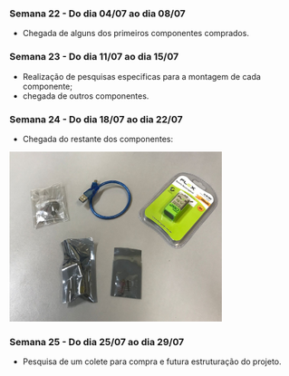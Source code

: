 ### Semana 22 - Do dia 04/07 ao dia 08/07
- Chegada de alguns dos primeiros componentes comprados.

### Semana 23 - Do dia 11/07 ao dia 15/07
- Realização de pesquisas especificas para a montagem de cada componente;
- chegada de outros componentes.

### Semana 24 - Do dia 18/07 ao dia 22/07
- Chegada do restante dos componentes:
 <img src="./imagens/comp.jpeg" alt="comp" width="375" height="300">


### Semana 25 - Do dia 25/07 ao dia 29/07
- Pesquisa de um colete para compra e futura estruturação do projeto. 
